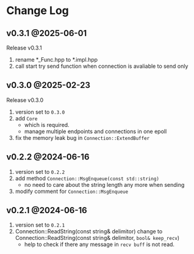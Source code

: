 # Change Log

## v0.3.1 @2025-06-01
Release v0.3.1
1. rename *_Func.hpp to *.impl.hpp
1. call start try send function when connection is avaliable to send only

## v0.3.0 @2025-02-23
Release v0.3.0
1. version set to `0.3.0`
1. add `Core`
    - which is required.
    - manage multiple endpoints and connections in one epoll
1. fix the memory leak bug in `Connection::ExtendBuffer`

## v0.2.2 @2024-06-16
1. version set to `0.2.2`
1. add method `Connection::MsgEnqueue(const std::string)`
    - no need to care about the string length any more when sending
1. modify comment for `Connection::MsgEnqueue`

## v0.2.1 @2024-06-16
1. version set to `0.2.1`
1. Connection::ReadString(const string& delimitor) change to Connection::ReadString(const string& delimitor, `bool& keep_recv`) 
    - help to check if there any message in `recv buff` is not read.